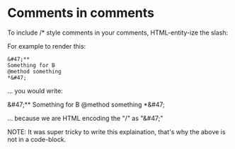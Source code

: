 

# Comments in comments

To include /* style comments in your comments, HTML-entity-ize the slash:

For example to render this:

    &#47;**
    Something for B
    @method something
    *&#47;

... you would write:

&amp;#47;**
Something for B
@method something
*&amp;#47;

... because we are HTML encoding the "/" as "&amp;#47;"

NOTE: It was super tricky to write this explaination, that's why the above is not in a code-block.
